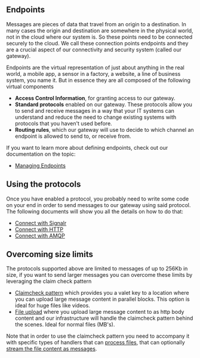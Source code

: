 ## Endpoints

Messages are pieces of data that travel from an origin to a destination. In many cases the origin and destination are somewhere in the physical world, not in the cloud where our system is. So these points need to be connected securely to the cloud. We call these connection points endpoints and they are a crucial aspect of our connectivity and security system (called our gateway). 

Endpoints are the virtual representation of just about anything in the real world, a mobile app, a sensor in a factory, a website, a line of business system, you name it. But in essence they are all composed of the following virtual components

 * **Access Control Information**, for granting access to our gateway.
 * **Standard protocols** enabled on our gateway. These protocols allow you to send and receive messages in a way that your IT systems can understand and reduce the need to change existing systems with protocols that you haven't used before.
 * **Routing rules**, which our gateway will use to decide to which channel an endpoint is allowed to send to, or receive from.
 
If you want to learn more about defining endpoints, check out our documentation on the topic: 

 * [Managing Endpoints](/documentation/connectivity/manage-endpoints)

## Using the protocols

Once you have enabled a protocol, you probably need to write some code on your end in order to send messages to our gateway using said protocol. The following documents will show you all the details on how to do that:

 * [Connect with Signalr](/documentation/connectivity/signalr)
 * [Connect with HTTP](/documentation/connectivity/http)
 * [Connect with AMQP](/documentation/connectivity/amqp)
 
## Overcoming size limits

The protocols supported above are limited to messages of up to 256Kb in size, if you want to send larger messages you can overcome these limits by leveraging the claim check pattern

 * [Claimcheck pattern](/documentation/connectivity/claimcheck) which provides you a valet key to a location where you can upload large message content in parallel blocks. This option is ideal for huge files like videos.
 * [File upload](/documentation/connectivity/files) where you upload large message content to as http body content and our infrastructure will handle the claimcheck pattern behind the scenes. Ideal for normal files (MB's).
 
Note that in order to use the claimcheck pattern you need to accompany it with specific types of handlers that can [process files](/handlers/fileprocessors), that can optionally [stream the file content as messages](/handlers/streams). 